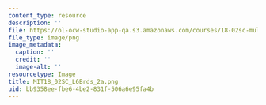 ```yaml
---
content_type: resource
description: ''
file: https://ol-ocw-studio-app-qa.s3.amazonaws.com/courses/18-02sc-multivariable-calculus-fall-2010/bb9358eefbe64be2831f506a6e95fa4b_MIT18_02SC_L6Brds_2a.png
file_type: image/png
image_metadata:
  caption: ''
  credit: ''
  image-alt: ''
resourcetype: Image
title: MIT18_02SC_L6Brds_2a.png
uid: bb9358ee-fbe6-4be2-831f-506a6e95fa4b
---
```

